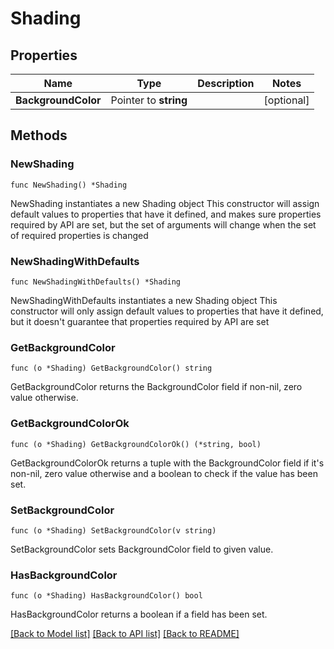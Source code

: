 # Shading

## Properties

Name | Type | Description | Notes
------------ | ------------- | ------------- | -------------
**BackgroundColor** | Pointer to **string** |  | [optional] 

## Methods

### NewShading

`func NewShading() *Shading`

NewShading instantiates a new Shading object
This constructor will assign default values to properties that have it defined,
and makes sure properties required by API are set, but the set of arguments
will change when the set of required properties is changed

### NewShadingWithDefaults

`func NewShadingWithDefaults() *Shading`

NewShadingWithDefaults instantiates a new Shading object
This constructor will only assign default values to properties that have it defined,
but it doesn't guarantee that properties required by API are set

### GetBackgroundColor

`func (o *Shading) GetBackgroundColor() string`

GetBackgroundColor returns the BackgroundColor field if non-nil, zero value otherwise.

### GetBackgroundColorOk

`func (o *Shading) GetBackgroundColorOk() (*string, bool)`

GetBackgroundColorOk returns a tuple with the BackgroundColor field if it's non-nil, zero value otherwise
and a boolean to check if the value has been set.

### SetBackgroundColor

`func (o *Shading) SetBackgroundColor(v string)`

SetBackgroundColor sets BackgroundColor field to given value.

### HasBackgroundColor

`func (o *Shading) HasBackgroundColor() bool`

HasBackgroundColor returns a boolean if a field has been set.


[[Back to Model list]](../README.md#documentation-for-models) [[Back to API list]](../README.md#documentation-for-api-endpoints) [[Back to README]](../README.md)


